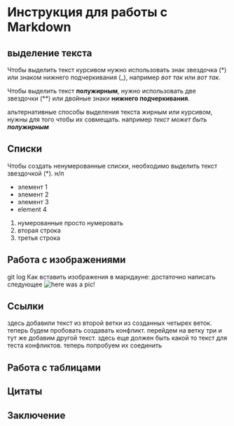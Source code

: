 # Инструкция для работы с Markdown
## выделение текста
Чтобы выделить текст курсивом нужно использовать знак звездочка (*) или знаком нижнего подчеркивания (_), например *вот так* или _вот так_.

Чтобы выделить текст **полужирным**, нужно использовать две звездочки (**) или двойные знаки __нижнего подчеркивания__.

альтернативные способы выделения текста жирным или курсивом, нужны для того чтобы их совмещать. например _текст может быть **полужирным**_
## Списки
Чтобы создать ненумерованные списки, необходимо выделить текст звездочкой (*). н/п
* элемент 1
* элемент 2
* элемент 3
* element 4

1. нумерованные просто нумеровать
2. вторая строка
3. третья строка
    
## Работа с изображениями
git log
Как вставить изображения в маркдауне: достаточно написать следующее ![here was a pic!](srAr.jpg)

## Ссылки
здесь добавили текст из второй ветки из созданных четырех веток. теперь будем пробовать создавать конфликт. перейдем на ветку три и тут же добавим другой текст.
здесь еще должен быть какой то текст для теста конфликтов. теперь попробуем их соединить
## Работа с таблицами

## Цитаты

## Заключение